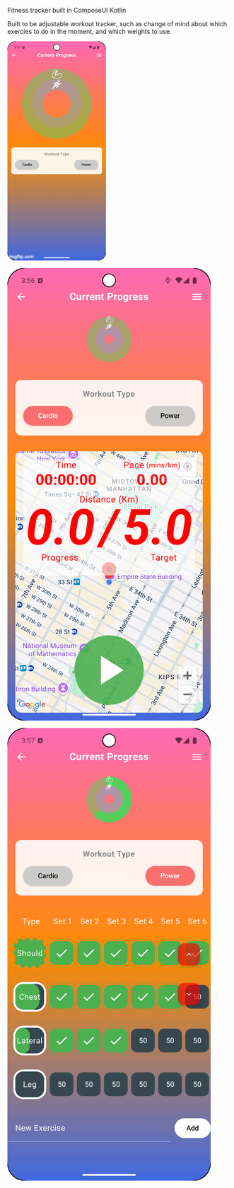 Fitness tracker built in ComposeUI Kotlin

Built to be adjustable workout tracker, such as change of mind about which exercies to do in the moment, and which weights to use.

![alt text](https://github.com/ohmzi/FitnessTracker/blob/main/screenshots/MainScreen.gif)

![alt text](https://github.com/ohmzi/FitnessTracker/blob/main/screenshots/CardioScreen.png)

![alt text](https://github.com/ohmzi/FitnessTracker/blob/main/screenshots/WorkoutScreen.png)
